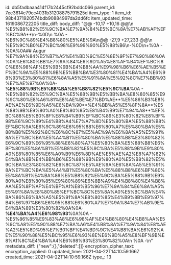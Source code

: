 id: db5fadbaaa414f17b2445cf92bddc066
parent_id: 7ee3614c79cc4031b31208875791525d
item_type: 1
item_id: 98b4371920574bdb90884997da2dd6fc
item_updated_time: 1619086722205
title_diff: 
body_diff: "@@ -10,17 +10,16 @@\\n %E5%B8%82%E5%9C%BA%E7%9A%84%E5%BC%8A%E7%AB%AF%EF%BC%9A**\\n-%0D\\n %0A  - %E6%9C%89%E4%B8%80%E5%AE%9A\\n@@ -27,9 +27,233 @@\\n %E5%9C%B0%E7%BC%98%E9%99%90%E5%88%B6\\n-%0D\\n+%0A  - %0A%0A## Augur %E7%9A%84%E5%B7%A5%E4%BD%9C%E5%8E%9F%E7%90%86%0A%0A%E6%80%BB%E7%9A%84%E6%9D%A5%E8%AF%B4%EF%BC%8C%E6%98%AF%E5%9B%9B%E4%B8%AA%E9%98%B6%E6%AE%B5%EF%BC%9A%E5%88%9B%E5%BB%BA%E3%80%81%E4%BA%A4%E6%98%93%E3%80%81%E6%8A%A5%E5%91%8A%E5%92%8C%E7%BB%93%E7%AE%97%0A%0A- **%E5%88%9B%E5%BB%BA%E5%B8%82%E5%9C%BA**%0A  - %E5%B8%82%E5%9C%BA%E5%88%9B%E5%BB%BA%E8%80%85%E9%9C%80%E8%A6%81%E8%AE%BE%E7%BD%AE**%E5%86%B3%E8%AE%AE%E6%9D%A5%E6%BA%90**%E4%BB%A5%E5%8F%8A**%E5%88%9B%E9%80%A0%E8%80%85%E8%B4%B9%E7%94%A8**%EF%BC%88%E5%B0%8F%E8%B4%B9%EF%BC%89%E3%80%82%E8%BF%98%E6%9C%89%E4%B8%A4%E7%A7%8D%E5%80%BA%E5%88%B8%EF%BC%9A%E6%9C%89%E6%95%88%E6%80%A7%E5%80%BA%E5%88%B8%E5%92%8C%E6%8C%87%E5%AE%9A%E6%8A%A5%E5%91%8A%E7%BC%BA%E5%A4%B1%E5%80%BA%E5%88%B8%E3%80%82%E6%9C%89%E6%95%88%E6%80%A7%E5%80%BA%E5%88%B8%E6%BF%80%E5%8A%B1%E5%B8%82%E5%9C%BA%E5%88%9B%E9%80%A0%E8%80%85%E6%A0%B9%E6%8D%AE%E5%AE%A2%E8%A7%82%E4%BA%8B%E4%BB%B6%E5%88%9B%E9%80%A0%E5%B8%82%E5%9C%BA%E3%80%82%E6%8C%87%E5%AE%9A%E6%8A%A5%E5%91%8A%E7%BC%BA%E5%A4%B1%E5%80%BA%E5%88%B8%E6%BF%80%E5%8A%B1%E4%BA%86%E5%B8%82%E5%9C%BA%E5%88%9B%E9%80%A0%E8%80%85%E9%80%89%E6%8B%A9%E4%B8%80%E4%B8%AA%E5%8F%AF%E4%BF%A1%E8%B5%96%E7%9A%84%E6%8A%A5%E5%91%8A%E8%80%85%EF%BC%8C%E5%8A%A0%E5%BC%BA%E4%BA%86%E6%8A%A5%E5%91%8A%E8%80%85%E4%B9%8B%E9%97%B4%E6%97%B6%E6%95%88%E6%80%A7%E7%9A%84%E7%AB%9E%E4%BA%89%E3%80%82%0A%0A- **%E4%BA%A4%E6%98%93**%0A%0A  - %E5%86%85%E9%83%A8%E6%98%AF%E4%B8%80%E4%B8%AA%E5%9C%A8%E5%90%88%E7%BA%A6%E4%B8%8A%E7%9A%84%E8%AE%A2%E5%8D%95%E7%B0%BF%E4%BD%9C%E4%B8%BA%E6%92%AE%E5%90%88%E5%BC%95%E6%93%8E%E6%9D%A5%E8%BF%9B%E8%A1%8C%E4%BA%A4%E6%98%93%E3%80%82%0A\\n %0A  -\\n"
metadata_diff: {"new":{},"deleted":[]}
encryption_cipher_text: 
encryption_applied: 0
updated_time: 2021-04-22T14:10:59.166Z
created_time: 2021-04-22T14:10:59.166Z
type_: 13